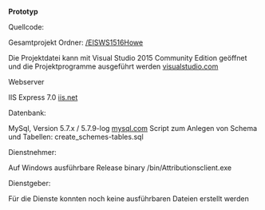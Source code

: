 

**Prototyp**


Quellcode: 

Gesamtprojekt Ordner: [/EISWS1516Howe](https://github.com/thuascgn/EISWS1516Howe/tree/master/prototyp/EISWS1516Howe)

Die Projektdatei kann mit Visual Studio 2015 Community Edition geöffnet und die Projektprogramme ausgeführt werden
[visualstudio.com](https://www.visualstudio.com/en-us/products/visual-studio-community-vs.aspx)



Webserver

IIS Express 7.0 [iis.net](https://www.iis.net/)


Datenbank:

MySql, Version 5.7.x / 5.7.9-log [mysql.com](http://dev.mysql.com/downloads/mysql/)
Script zum Anlegen von Schema und Tabellen: create_schemes-tables.sql


Dienstnehmer:

Auf Windows ausführbare Release binary /bin/Attributionsclient.exe


Dienstgeber:

Für die Dienste konnten noch keine ausführbaren Dateien erstellt werden

